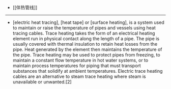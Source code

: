 - [[伴热管线]]
- ---
- [electric heat tracing], [heat tape] or [surface heating], is a system used to maintain or raise the temperature of pipes and vessels using heat tracing cables. Trace heating takes the form of an electrical heating element run in physical contact along the length of a pipe. The pipe is usually covered with thermal insulation to retain heat losses from the pipe. Heat generated by the element then maintains the temperature of the pipe. Trace heating may be used to protect pipes from freezing, to maintain a constant flow temperature in hot water systems, or to maintain process temperatures for piping that must transport substances that solidify at ambient temperatures. Electric trace heating cables are an alternative to steam trace heating where steam is unavailable or unwanted.[2]
